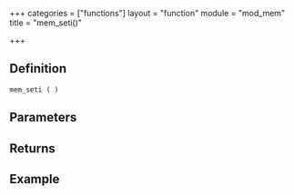 +++
categories = ["functions"]
layout = "function"
module = "mod_mem"
title = "mem_seti()"

+++

## Definition

    mem_seti ( )

## Parameters

## Returns

## Example
